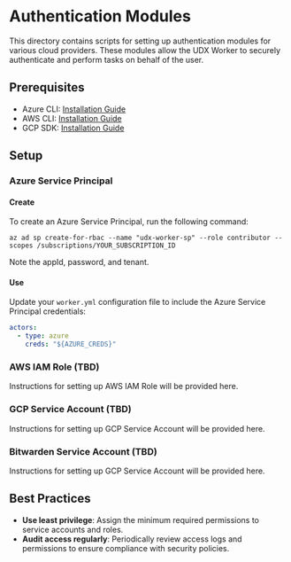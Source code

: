 # Authentication Modules

This directory contains scripts for setting up authentication modules for various cloud providers. These modules allow the UDX Worker to securely authenticate and perform tasks on behalf of the user.

## Prerequisites

- Azure CLI: [Installation Guide](https://docs.microsoft.com/en-us/cli/azure/install-azure-cli)
- AWS CLI: [Installation Guide](https://docs.aws.amazon.com/cli/latest/userguide/install-cliv2.html)
- GCP SDK: [Installation Guide](https://cloud.google.com/sdk/docs/install)

## Setup

### Azure Service Principal

#### Create

To create an Azure Service Principal, run the following command:

```shell
az ad sp create-for-rbac --name "udx-worker-sp" --role contributor --scopes /subscriptions/YOUR_SUBSCRIPTION_ID
```

Note the appId, password, and tenant.

#### Use

Update your `worker.yml` configuration file to include the Azure Service Principal credentials:

```yaml
actors:
  - type: azure
    creds: "${AZURE_CREDS}"    
```

### AWS IAM Role (TBD)

Instructions for setting up AWS IAM Role will be provided here.

### GCP Service Account (TBD)

Instructions for setting up GCP Service Account will be provided here.

### Bitwarden Service Account (TBD)

Instructions for setting up GCP Service Account will be provided here.

## Best Practices

- **Use least privilege**: Assign the minimum required permissions to service accounts and roles.
- **Audit access regularly**: Periodically review access logs and permissions to ensure compliance with security policies.
